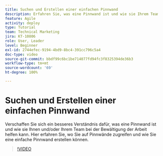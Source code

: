 ```yaml
---
title: Suchen und Erstellen einer einfachen Pinnwand
description: Erfahren Sie, was eine Pinnwand ist und wie sie Ihrem Team nützt, wie Sie eine Pinnwand finden und wie Sie eine Pinnwand selbst erstellen.
feature: Agile
activity: deploy
type: Tutorial
team: Technical Marketing
jira: KT-10806
role: User, Leader
level: Beginner
exl-id: 2744efec-9194-4bd9-8bc4-391cc796c5a4
doc-type: video
source-git-commit: bbdf99c6bc1be714077fd94fc3f8325394de36b3
workflow-type: tm+mt
source-wordcount: '69'
ht-degree: 100%

---
```


# Suchen und Erstellen einer einfachen Pinnwand

Verschaffen Sie sich ein besseres Verständnis dafür, was eine Pinnwand ist und wie sie Ihnen und/oder Ihrem Team bei der Bewältigung der Arbeit helfen kann. Hier erfahren Sie, wo Sie auf Pinnwände zugreifen und wie Sie eine einfache Pinnwand erstellen können.

>[!VIDEO](https://video.tv.adobe.com/v/3422939/?quality=12&learn=on&enablevpops=1&captions=ger)
